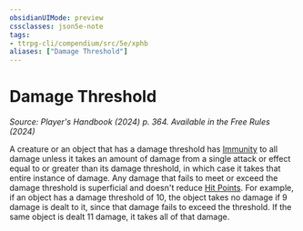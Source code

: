```yaml
---
obsidianUIMode: preview
cssclasses: json5e-note
tags:
- ttrpg-cli/compendium/src/5e/xphb
aliases: ["Damage Threshold"]
---
```

# Damage Threshold
*Source: Player's Handbook (2024) p. 364. Available in the Free Rules (2024)* 

A creature or an object that has a damage threshold has [Immunity](Mechanics/rules/variant-rules/immunity-xphb.md) to all damage unless it takes an amount of damage from a single attack or effect equal to or greater than its damage threshold, in which case it takes that entire instance of damage. Any damage that fails to meet or exceed the damage threshold is superficial and doesn't reduce [Hit Points](Mechanics/rules/variant-rules/hit-points-xphb.md). For example, if an object has a damage threshold of 10, the object takes no damage if 9 damage is dealt to it, since that damage fails to exceed the threshold. If the same object is dealt 11 damage, it takes all of that damage.